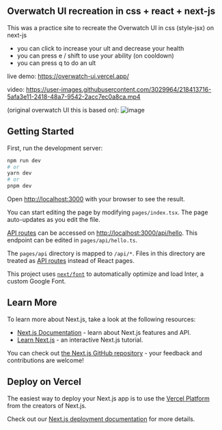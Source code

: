 ## Overwatch UI recreation in css + react + next-js

This was a practice site to recreate the Overwatch UI in css (style-jsx) on next-js

- you can click to increase your ult and decrease your health
- you can press e / shift to use your ability (on cooldown)
- you can press q to do an ult


live demo:
https://overwatch-ui.vercel.app/

video:
https://user-images.githubusercontent.com/3029964/218413716-5afa3e11-2418-48a7-9542-2acc7ec0a8ca.mp4

(original overwatch UI this is based on):
![image](https://user-images.githubusercontent.com/3029964/218413934-0e35a099-0b4b-40e8-9a44-960638d977e7.png)



## Getting Started

First, run the development server:

```bash
npm run dev
# or
yarn dev
# or
pnpm dev
```

Open [http://localhost:3000](http://localhost:3000) with your browser to see the result.

You can start editing the page by modifying `pages/index.tsx`. The page auto-updates as you edit the file.

[API routes](https://nextjs.org/docs/api-routes/introduction) can be accessed on [http://localhost:3000/api/hello](http://localhost:3000/api/hello). This endpoint can be edited in `pages/api/hello.ts`.

The `pages/api` directory is mapped to `/api/*`. Files in this directory are treated as [API routes](https://nextjs.org/docs/api-routes/introduction) instead of React pages.

This project uses [`next/font`](https://nextjs.org/docs/basic-features/font-optimization) to automatically optimize and load Inter, a custom Google Font.

## Learn More

To learn more about Next.js, take a look at the following resources:

- [Next.js Documentation](https://nextjs.org/docs) - learn about Next.js features and API.
- [Learn Next.js](https://nextjs.org/learn) - an interactive Next.js tutorial.

You can check out [the Next.js GitHub repository](https://github.com/vercel/next.js/) - your feedback and contributions are welcome!

## Deploy on Vercel

The easiest way to deploy your Next.js app is to use the [Vercel Platform](https://vercel.com/new?utm_medium=default-template&filter=next.js&utm_source=create-next-app&utm_campaign=create-next-app-readme) from the creators of Next.js.

Check out our [Next.js deployment documentation](https://nextjs.org/docs/deployment) for more details.
